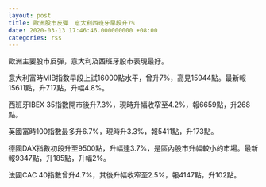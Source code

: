 ```yaml
---
layout: post
title: 歐洲股市反彈　意大利西班牙早段升7%
date: 2020-03-13 17:46:46.000000000 +08:00
categories: rss
---
```


歐洲主要股市反彈，意大利及西班牙股市表現最好。

意大利富時MIB指數早段上試16000點水平，曾升7%，高見15944點。最新報15611點，升717點，升幅4.8%。

西班牙IBEX 35指數開市後升7.3%，現時升幅收窄至4.2%，報6659點，升268點。

英國富時100指數最多升6.7%，現時升3.3%，報5411點，升173點。

德國DAX指數初段升至9500點，升幅達3.7%，是區內股市升幅較小的市場。最新報9347點，升185點，升幅2%。

法國CAC 40指數曾升4.7%，其後升幅收窄至2.5%，報4147點，升102點。
